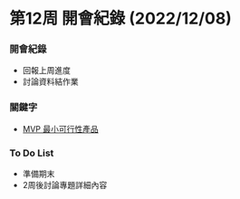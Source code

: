 # 第12周 開會紀錄 (2022/12/08)

### 開會紀錄

- 回報上周進度
- 討論資料結作業

### 關鍵字

- [MVP 最小可行性產品](https://www.bnext.com.tw/article/37675/BN-2015-10-16-154041-156)

### To Do List

- 準備期末
- 2周後討論專題詳細內容